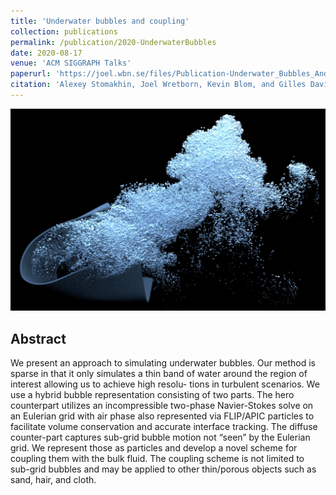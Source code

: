```yaml
---
title: 'Underwater bubbles and coupling'
collection: publications
permalink: /publication/2020-UnderwaterBubbles
date: 2020-08-17
venue: 'ACM SIGGRAPH Talks'
paperurl: 'https://joel.wbn.se/files/Publication-Underwater_Bubbles_And_Coupling/Publication-Underwater_Bubbles_and_Coupling.pdf'
citation: 'Alexey Stomakhin, Joel Wretborn, Kevin Blom, and Gilles Daviet. 2020. &quot;Underwater Bubbles and Coupling.&quot; Special Interest Group on Computer Graphics and Interactive Techniques Conference Talks. https://doi.org/10.1145/3388767.3407390.'
---
```


![Underwater bubbles and coupling](/files/Publication-Underwater_Bubbles_And_Coupling/bubbles.jpg)

Abstract 
--------
We present an approach to simulating underwater bubbles. Our method is sparse in that it only simulates a thin band of water around the region of interest allowing us to achieve high resolu- tions in turbulent scenarios. We use a hybrid bubble representation consisting of two parts. The hero counterpart utilizes an incompressible two-phase Navier-Stokes solve on an Eulerian grid with air phase also represented via FLIP/APIC particles to facilitate volume conservation and accurate interface tracking. The diffuse counter-part captures sub-grid bubble motion not “seen” by the Eulerian grid. We represent those as particles and develop a novel scheme for coupling them with the bulk fluid. The coupling scheme is not limited to sub-grid bubbles and may be applied to other thin/porous objects such as sand, hair, and cloth.

